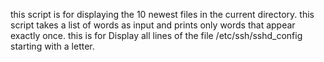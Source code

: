 this script is for displaying the 10 newest files in the current directory.
this script takes a list of words as input and prints only words that appear exactly once.
this is for Display all lines of the file /etc/ssh/sshd_config starting with a letter.
